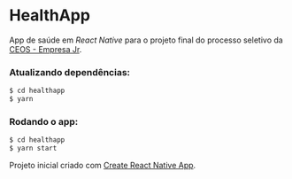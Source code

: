 # HealthApp
App de saúde em *React Native* para o projeto final do processo seletivo da  [CEOS - Empresa Jr](http://www.ceos.ufc.br/).
### Atualizando dependências:
```sh
$ cd healthapp
$ yarn
```
### Rodando o app:
```sh
$ cd healthapp
$ yarn start
```
Projeto inicial criado com [Create React Native App](https://github.com/react-community/create-react-native-app).
